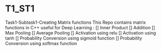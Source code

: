 # T1_ST1
Task1-Subtask1-Creating Matrix functions
This Repo contains matrix functions in C++ useful for Deep Learning :
[] Inner Product
[] Addition
[] Max Pooling
[] Average Pooling
[] Activation using relu
[] Activation using tanh
[] Probability Conversion using sigmoid function
[] Probability Conversion using softmax function

